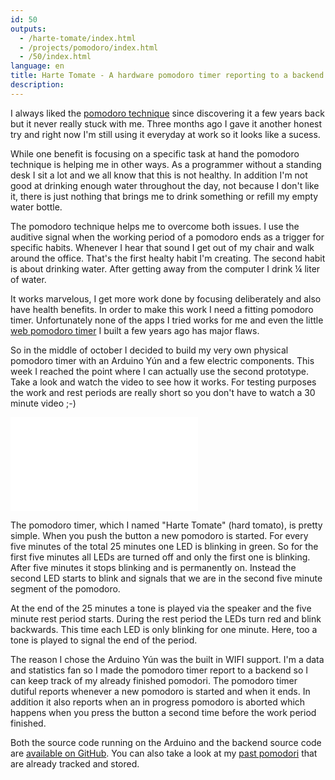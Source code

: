 ```yaml
---
id: 50
outputs:
  - /harte-tomate/index.html
  - /projects/pomodoro/index.html
  - /50/index.html
language: en
title: Harte Tomate - A hardware pomodoro timer reporting to a backend for storing past pomodori
description:
---
```


I always liked the [pomodoro technique](http://pomodorotechnique.com/) since discovering it a few years back but it never really stuck with me. Three months ago I gave it another honest try and right now I'm still using it everyday at work so it looks like a sucess.

While one benefit is focusing on a specific task at hand the pomodoro technique is helping me in other ways. As a programmer without a standing desk I sit a lot and we all know that this is not healthy. In addition I'm not good at drinking enough water throughout the day, not because I don't like it, there is just nothing that brings me to drink something or refill my empty water bottle.

The pomodoro technique helps me to overcome both issues. I use the auditive signal when the working period of a pomodoro ends as a trigger for specific habits. Whenever I hear that sound I get out of my chair and walk around the office. That's the first healty habit I'm creating. The second habit is about drinking water. After getting away from the computer I drink ¼ liter of water.

It works marvelous, I get more work done by focusing deliberately and also have health benefits. In order to make this work I need a fitting pomodoro timer. Unfortunately none of the apps I tried works for me and even the little [web pomodoro timer](http://stravid.com/projects/pomodoro/) I built a few years ago has major flaws.

So in the middle of october I decided to build my very own physical pomodoro timer with an Arduino Yún and a few electric components. This week I reached the point where I can actually use the second prototype. Take a look and watch the video to see how it works. For testing purposes the work and rest periods are really short so you don't have to watch a 30 minute video ;-)

<div class="video-container">
  <iframe src="//fast.wistia.net/embed/iframe/024cpo84g3?videoFoam=true" allowtransparency="true" frameborder="0" scrolling="no" class="wistia_embed" name="wistia_embed">Harte Tomate Prototype</iframe>
</div>

The pomodoro timer, which I named "Harte Tomate" (hard tomato), is pretty simple. When you push the button a new pomodoro is started. For every five minutes of the total 25 minutes one LED is blinking in green. So for the first five minutes all LEDs are turned off and only the first one is blinking. After five minutes it stops blinking and is permanently on. Instead the second LED starts to blink and signals that we are in the second five minute segment of the pomodoro.

At the end of the 25 minutes a tone is played via the speaker and the five minute rest period starts. During the rest period the LEDs turn red and blink backwards. This time each LED is only blinking for one minute. Here, too a tone is played to signal the end of the period.

The reason I chose the Arduino Yún was the built in WIFI support. I'm a data and statistics fan so I made the pomodoro timer report to a backend so I can keep track of my already finished pomodori. The pomodoro timer dutiful reports whenever a new pomodoro is started and when it ends. In addition it also reports when an in progress pomodoro is aborted which happens when you press the button a second time before the work period finished.

Both the source code running on the Arduino and the backend source code are [available on GitHub](https://github.com/stravid/harte-tomate). You can also take a look at my [past pomodori](http://stravid.com/harte-tomate/) that are already tracked and stored.
